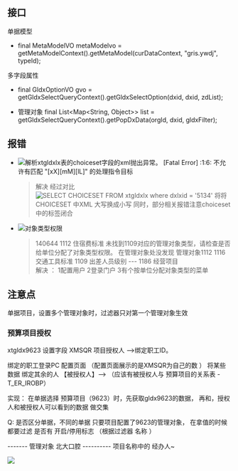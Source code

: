 ## 接口 


单据模型
- final MetaModelVO metaModelvo = getMetaModelContext().getMetaModel(curDataContext, "gris.ywdj", typeId);

多字段属性
- final GldxOptionVO gvo = getGldxSelectQueryContext().getGldxSelectOption(dxid, dxid, zdList);

- 管理对象
final List<Map<String, Object>> list = getGldxSelectQueryContext().getPopDxData(orgId, dxid, gldxFilter);



##  报错 

- ![解析xtgldxlx表的choiceset字段的xml抛出异常。](管理对象pc_files/1.jpg)
		[Fatal Error] :1:6: 不允许有匹配 "[xX][mM][lL]" 的处理指令目标
	> 解决 经过对比  ![SELECT CHOICESET FROM xtgldxlx where dxlxid = '5134'](管理对象pc_files/2.jpg) 将将 CHOICESET 中XML 大写换成小写 
      同时，部分相关报错注意choiceset 中的标签闭合

- ![对象类型权限](管理对象pc_files/3.jpg) 
  > 140644 1112 住宿费标准 未找到1109对应的管理对象类型，请检查是否给单位分配了对象类型权限。 在管理对象处没发现 管理对象1112  1116 交通工具标准  1109 出差人员级别   --- 1186 经营项目   
  > 解决 ： 1配置用户 2登录门户 3有个按单位分配对象类型的菜单
	


## 注意点
 单据项目，设置多个管理对象时，过滤器只对第一个管理对象生效 





###  预算项目授权 

xtgldx9623 设置字段 XMSQR 项目授权人 -->绑定职工ID。

绑定的职工登录PC 配置页面 （配置页面展示的是XMSQR为自己的数 ） 将某些数据 绑定其余的人 【被授权人】--> 
（应该有被授权人与 预算项目的关系表 -T_ER_IROBP） 

实现： 在单据选择 预算项目（9623）时，先获取gldx9623的数据， 再和，授权人和被授权人可以看到的数据  做交集 

Q:  是否区分单据，不同的单据 只要项目配置了9623的管理对象， 在拿值的时候 都要过滤 
    是否有 开启/停用标志 （根据过滤器 名称 ）


   -------       管理对象 北大口腔         ----------
   项目名称中的 经办人~
   
   ![](管理对象pc_files/4.jpg)
   
  